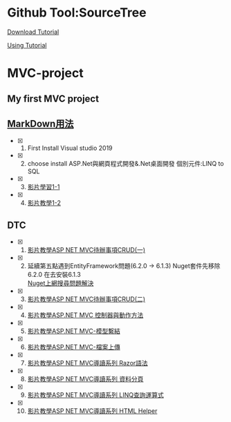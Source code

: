 # Github Tool:SourceTree
[Download Tutorial](https://ithelp.ithome.com.tw/articles/10206852)

[Using Tutorial](https://s81679.github.io/2020/04/09/start-sourcetree/)

# MVC-project
## My first MVC project

## [MarkDown用法](https://ithelp.ithome.com.tw/articles/10203758)
- [x] 1. First Install Visual studio 2019
- [x] 2. choose install ASP.Net與網頁程式開發&.Net桌面開發  個別元件:LINQ to SQL
- [x] 3. [影片學習1-1](https://www.youtube.com/watch?v=9spaHik87-A)
- [x] 4. [影片教學1-2](https://www.youtube.com/watch?v=BFkIFg1iFLo)  
## DTC
- [x] 1. [影片教學ASP NET MVC待辦事項CRUD(一)](https://www.youtube.com/watch?v=GhwVSzJZoHk&list=PLygCabSM5MspocL_cCQtf27E3aYojmdgn)
- [x] 2. 延續第五點遇到EntityFramework問題(6.2.0 -> 6.1.3) Nuget套件先移除6.2.0 在去安裝6.1.3  
[Nuget上網搜尋問題解決](https://dotblogs.com.tw/OldNick/2017/03/24/162927)
- [x] 3. [影片教學ASP NET MVC待辦事項CRUD(二)](https://www.youtube.com/watch?v=GhwVSzJZoHk&list=PLygCabSM5MspocL_cCQtf27E3aYojmdgn)
- [x] 4. [影片教學ASP.NET MVC 控制器與動作方法](https://www.youtube.com/watch?v=li9sMIdNEho&list=PLygCabSM5MspocL_cCQtf27E3aYojmdgn&index=4)
- [x] 5. [影片教學ASP.NET MVC-模型繫結](https://www.youtube.com/watch?v=li9sMIdNEho&list=PLygCabSM5MspocL_cCQtf27E3aYojmdgn&index=5)
- [x] 6. [影片教學ASP.NET MVC-檔案上傳](https://www.youtube.com/watch?v=Ua-qf7H3MvY&list=PLygCabSM5MspocL_cCQtf27E3aYojmdgn&index=5)
- [x] 7. [影片教學ASP NET MVC導讀系列 Razor語法](https://www.youtube.com/watch?v=kZasZccu0MU&list=PLygCabSM5MspocL_cCQtf27E3aYojmdgn&index=6)
- [x] 8. [影片教學ASP NET MVC導讀系列 資料分頁](https://www.youtube.com/watch?v=WHCWWxFLhko&list=PLygCabSM5MspocL_cCQtf27E3aYojmdgn&index=8)
- [x] 9. [影片教學ASP NET MVC導讀系列 LINQ查詢運算式](https://www.youtube.com/watch?v=uwrh0UOEu24&list=PLygCabSM5MspocL_cCQtf27E3aYojmdgn&index=8)
- [x] 10. [影片教學ASP NET MVC導讀系列 HTML Helper](https://www.youtube.com/watch?v=AaZOHBgKvUk&list=PLygCabSM5MspocL_cCQtf27E3aYojmdgn&index=9)



